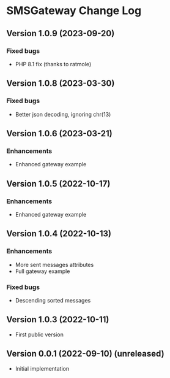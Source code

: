 # SMSGateway Change Log

## Version 1.0.9 (2023-09-20)

### Fixed bugs
* PHP 8.1 fix (thanks to ratmole)

## Version 1.0.8 (2023-03-30)

### Fixed bugs
* Better json decoding, ignoring chr(13)

## Version 1.0.6 (2023-03-21)

### Enhancements
* Enhanced gateway example

## Version 1.0.5 (2022-10-17)

### Enhancements
* Enhanced gateway example

## Version 1.0.4 (2022-10-13)

### Enhancements
* More sent messages attributes
* Full gateway example

### Fixed bugs
* Descending sorted messages

## Version 1.0.3 (2022-10-11)
* First public version

## Version 0.0.1 (2022-09-10) (unreleased)
* Initial implementation
